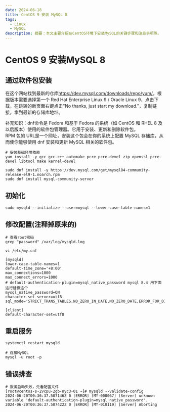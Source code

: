 ```yaml
---
date: 2024-06-18
title: CentOS 9 安装 MySQL 8
tags:
  - Linux
  - MySQL
description: 摘要：本文主要介绍在CentOS环境下安装MySQL的关键步骤和注意事项等。
---
```


# CentOS 9 安装MySQL 8

## 通过软件包安装

在这个网站找到最新的仓库<https://dev.mysql.com/downloads/repo/yum/>，根据版本需要选择第一个  Red Hat Enterprise Linux 9 / Oracle Linux 9，点击下载，在跳转的新页面右键点击"No thanks, just start my download."，复制链接，拿到最新的存储库地址。

补充知识：dnf命令是 Fedora 和基于 Fedora 的系统（如 CentOS 和 RHEL 8 及以后版本）使用的软件包管理器。它用于安装、更新和删除软件包。  
RPM 包的 URL是一个网址，安装这个包会在你的系统上配置 MySQL 存储库，从而使你能够使用 dnf 安装和更新 MySQL 相关的软件包。

```
# 安装基础环境依赖
yum install -y gcc gcc-c++ automake pcre pcre-devel zip openssl pcre-devel libtool make kernel-devel

sudo dnf install -y https://dev.mysql.com/get/mysql84-community-release-el9-1.noarch.rpm
sudo dnf install mysql-community-server
```
## 初始化

```
sudo mysqld --initialize --user=mysql --lower-case-table-names=1
```


## 修改配置(注释掉原来的)
```
# 查看root密码
grep "password" /var/log/mysqld.log

vi /etc/my.cnf

[mysqld] 
lower-case-table-names=1
default-time_zone='+8:00'
max_connections=1000
max_connect_errors=1000
# default-authentication-plugin=mysql_native_password mysql 8.4 用下面这行替换这个
mysql_native_password=ON
character-set-server=utf8
sql_mode='STRICT_TRANS_TABLES,NO_ZERO_IN_DATE,NO_ZERO_DATE,ERROR_FOR_DIVISION_BY_ZERO,NO_ENGINE_SUBSTITUTION'

[client]
default-character-set=utf8
```

## 重启服务
```
systemctl restart mysqld

# 连接MySQL
mysql -u root -p
```

## 错误排查
```
# 服务启动失败，先看配置文件
[root@centos-s-2vcpu-2gb-nyc3-01 ~]# mysqld --validate-config
2024-06-20T00:36:37.507146Z 0 [ERROR] [MY-000067] [Server] unknown variable 'default-authentication-plugin=mysql_native_password'.
2024-06-20T00:36:37.507422Z 0 [ERROR] [MY-010119] [Server] Aborting
```

<Comment />